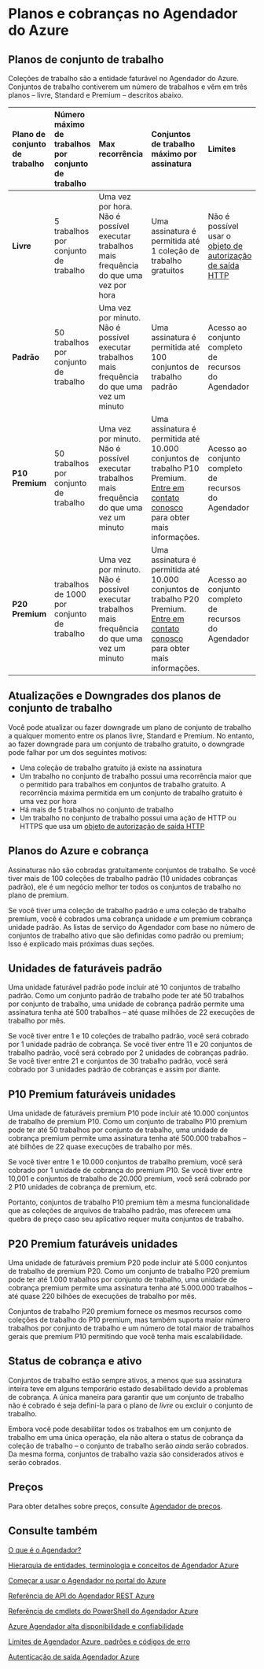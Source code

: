 <properties
 pageTitle="Planos e cobranças no Agendador do Azure"
 description="Planos e cobranças no Agendador do Azure"
 services="scheduler"
 documentationCenter=".NET"
 authors="derek1ee"
 manager="kevinlam1"
 editor=""/>
<tags
 ms.service="scheduler"
 ms.workload="infrastructure-services"
 ms.tgt_pltfrm="na"
 ms.devlang="dotnet"
 ms.topic="article"
 ms.date="08/18/2016"
 ms.author="deli"/>

# <a name="plans-and-billing-in-azure-scheduler"></a>Planos e cobranças no Agendador do Azure

## <a name="job-collection-plans"></a>Planos de conjunto de trabalho

Coleções de trabalho são a entidade faturável no Agendador do Azure. Conjuntos de trabalho contiverem um número de trabalhos e vêm em três planos – livre, Standard e Premium – descritos abaixo.

|**Plano de conjunto de trabalho**|**Número máximo de trabalhos por conjunto de trabalho**|**Max recorrência**|**Conjuntos de trabalho máximo por assinatura**|**Limites**|
|:---|:---|:---|:---|:---|
|**Livre**|5 trabalhos por conjunto de trabalho|Uma vez por hora. Não é possível executar trabalhos mais frequência do que uma vez por hora|Uma assinatura é permitida até 1 coleção de trabalho gratuitos|Não é possível usar o [objeto de autorização de saída HTTP](scheduler-outbound-authentication.md)
|**Padrão**|50 trabalhos por conjunto de trabalho|Uma vez por minuto. Não é possível executar trabalhos mais frequência do que uma vez um minuto|Uma assinatura é permitida até 100 conjuntos de trabalho padrão|Acesso ao conjunto completo de recursos do Agendador|
|**P10 Premium**|50 trabalhos por conjunto de trabalho|Uma vez por minuto. Não é possível executar trabalhos mais frequência do que uma vez um minuto|Uma assinatura é permitida até 10.000 conjuntos de trabalho P10 Premium. <a href="mailto:wapteams@microsoft.com">Entre em contato conosco</a> para obter mais informações.|Acesso ao conjunto completo de recursos do Agendador|
|**P20 Premium**|trabalhos de 1000 por conjunto de trabalho|Uma vez por minuto. Não é possível executar trabalhos mais frequência do que uma vez um minuto|Uma assinatura é permitida até 10.000 conjuntos de trabalho P20 Premium. <a href="mailto:wapteams@microsoft.com">Entre em contato conosco</a> para obter mais informações.|Acesso ao conjunto completo de recursos do Agendador|

## <a name="upgrades-and-downgrades-of-job-collection-plans"></a>Atualizações e Downgrades dos planos de conjunto de trabalho

Você pode atualizar ou fazer downgrade um plano de conjunto de trabalho a qualquer momento entre os planos livre, Standard e Premium. No entanto, ao fazer downgrade para um conjunto de trabalho gratuito, o downgrade pode falhar por um dos seguintes motivos:

- Uma coleção de trabalho gratuito já existe na assinatura
- Um trabalho no conjunto de trabalho possui uma recorrência maior que o permitido para trabalhos em conjuntos de trabalho gratuito. A recorrência máxima permitida em um conjunto de trabalho gratuito é uma vez por hora
- Há mais de 5 trabalhos no conjunto de trabalho
- Um trabalho no conjunto de trabalho possui uma ação de HTTP ou HTTPS que usa um [objeto de autorização de saída HTTP](scheduler-outbound-authentication.md)

## <a name="billing-and-azure-plans"></a>Planos do Azure e cobrança

Assinaturas não são cobradas gratuitamente conjuntos de trabalho. Se você tiver mais de 100 coleções de trabalho padrão (10 unidades cobranças padrão), ele é um negócio melhor ter todos os conjuntos de trabalho no plano de premium.

Se você tiver uma coleção de trabalho padrão e uma coleção de trabalho premium, você é cobrados uma cobrança unidade _e_ um premium cobrança unidade padrão. As listas de serviço do Agendador com base no número de conjuntos de trabalho ativo que são definidas como padrão ou premium; Isso é explicado mais próximas duas seções.

## <a name="standard-billable-units"></a>Unidades de faturáveis padrão

Uma unidade faturável padrão pode incluir até 10 conjuntos de trabalho padrão. Como um conjunto padrão de trabalho pode ter até 50 trabalhos por conjunto de trabalho, uma unidade de cobrança padrão permite uma assinatura tenha até 500 trabalhos – até quase milhões de 22 execuções de trabalho por mês.

Se você tiver entre 1 e 10 coleções de trabalho padrão, você será cobrado por 1 unidade padrão de cobrança. Se você tiver entre 11 e 20 conjuntos de trabalho padrão, você será cobrado por 2 unidades de cobranças padrão. Se você tiver entre 21 e conjuntos de 30 trabalho padrão, você será cobrado por 3 unidades padrão de cobranças e assim por diante.

## <a name="p10-premium-billable-units"></a>P10 Premium faturáveis unidades

Uma unidade de faturáveis premium P10 pode incluir até 10.000 conjuntos de trabalho de premium P10. Como um conjunto de trabalho P10 premium pode ter até 50 trabalhos por conjunto de trabalho, uma unidade de cobrança premium permite uma assinatura tenha até 500.000 trabalhos – até bilhões de 22 quase execuções de trabalho por mês.

Se você tiver entre 1 e 10.000 conjuntos de trabalho premium, você será cobrado por 1 unidade de cobrança do premium P10. Se você tiver entre 10,001 e conjuntos de trabalho de 20.000 premium, você será cobrado por 2 P10 unidades de cobrança de premium, etc.

Portanto, conjuntos de trabalho P10 premium têm a mesma funcionalidade que as coleções de arquivos de trabalho padrão, mas oferecem uma quebra de preço caso seu aplicativo requer muita conjuntos de trabalho.

## <a name="p20-premium-billable-units"></a>P20 Premium faturáveis unidades

Uma unidade de faturáveis premium P20 pode incluir até 5.000 conjuntos de trabalho de premium P20. Como um conjunto de trabalho P20 premium pode ter até 1.000 trabalhos por conjunto de trabalho, uma unidade de cobrança premium permite uma assinatura tenha até 5.000.000 trabalhos – até quase 220 bilhões de execuções de trabalho por mês.

Conjuntos de trabalho P20 premium fornece os mesmos recursos como coleções de trabalho do P10 premium, mas também suporta maior número trabalhos por conjunto de trabalho e um número de total maior de trabalhos gerais que premium P10 permitindo que você tenha mais escalabilidade.

## <a name="billing-and-active-status"></a>Status de cobrança e ativo

Conjuntos de trabalho estão sempre ativos, a menos que sua assinatura inteira teve em alguns temporário estado desabilitado devido a problemas de cobrança. A única maneira para garantir que um conjunto de trabalho não é cobrado é seja defini-la para o plano de _livre_ ou excluir o conjunto de trabalho.

Embora você pode desabilitar todos os trabalhos em um conjunto de trabalho em uma única operação, ela não altera o status de cobrança da coleção de trabalho – o conjunto de trabalho serão _ainda_ serão cobrados. Da mesma forma, conjuntos de trabalho vazia são considerados ativos e serão cobrados.

## <a name="pricing"></a>Preços

Para obter detalhes sobre preços, consulte [Agendador de preços](https://azure.microsoft.com/pricing/details/scheduler/).

## <a name="see-also"></a>Consulte também


 [O que é o Agendador?](scheduler-intro.md)

 [Hierarquia de entidades, terminologia e conceitos de Agendador Azure](scheduler-concepts-terms.md)

 [Começar a usar o Agendador no portal do Azure](scheduler-get-started-portal.md)

 [Referência de API do Agendador REST Azure](https://msdn.microsoft.com/library/mt629143)

 [Referência de cmdlets do PowerShell do Agendador Azure](scheduler-powershell-reference.md)

 [Azure Agendador alta disponibilidade e confiabilidade](scheduler-high-availability-reliability.md)

 [Limites de Agendador Azure, padrões e códigos de erro](scheduler-limits-defaults-errors.md)

 [Autenticação de saída Agendador Azure](scheduler-outbound-authentication.md)
